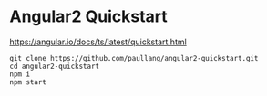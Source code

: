 # Angular2 Quickstart

https://angular.io/docs/ts/latest/quickstart.html

```
git clone https://github.com/paullang/angular2-quickstart.git
cd angular2-quickstart
npm i
npm start
```